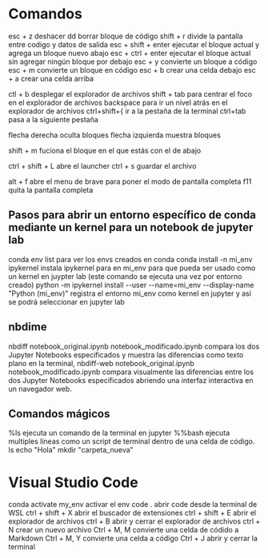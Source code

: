 # Comandos
esc + z                 deshacer
dd                      borrar bloque de código
shift + r               divide la pantalla entre codigo y datos de salida
esc + shift + enter     ejecutar el bloque actual y agrega un bloque nuevo abajo
esc + ctrl + enter      ejecutar el bloque actual sin agregar ningún bloque por debajo
esc + y                 convierte un bloque a código 
esc + m                 convierte un bloque en código
esc + b                 crear una celda debajo
esc + a                 crear una celda arriba

ctl + b                 desplegar el explorador de archivos
shift + tab             para centrar el foco en el explorador de archivos
backspace               para ir un nivel atrás en el explorador de archivos 
ctrl+shift+{            ir a la pestaña de la terminal
ctrl+tab                pasa a la siguiente pestaña

flecha derecha          oculta bloques
flecha izquierda        muestra bloques

shift + m               fuciona el bloque en el que estás con el de abajo 

ctrl + shift + L        abre el launcher
ctrl + s                guardar el archivo

alt + f                 abre el menu de brave para poner el modo de pantalla completa
f11                     quita la pantalla completa

## Pasos para abrir un entorno específico de conda mediante un kernel para un notebook de jupyter lab
conda env list          para ver los envs creados en conda
conda install -n mi_env ipykernel instala ipykernel para en mi_env para que pueda ser usado como un kernel en juypter lab (este comando se ejecuta una vez por entorno creado)
python -m ipykernel install --user --name=mi_env --display-name "Python (mi_env)" registra el entorno mi_env como kernel en jupyter y así se podrá seleccionar en jupyter lab

## nbdime
nbdiff notebook_original.ipynb notebook_modificado.ipynb        compara los dos Jupyter Notebooks especificados y muestra las diferencias como texto plano en la terminal,
nbdiff-web notebook_original.ipynb notebook_modificado.ipynb    compara visualmente las diferencias entre los dos Jupyter Notebooks especificados abriendo una interfaz interactiva en un navegador web.

## Comandos mágicos
%ls                     ejecuta un comando de la terminal en jupyter
%%bash                  ejecuta multiples líneas como un script de terminal dentro de una celda de código.
ls
echo "Hola"
mkdir "carpeta_nueva"

# Visual Studio Code
conda activate my_env   activar el env
code .                  abrir code desde la terminal de WSL
ctrl + shift + X        abrir el buscador de extensiones
ctrl + shift + E        abrir el explorador de archivos
ctrl + B                abrir y cerrar el explorador de archivos
ctrl + N                crear un nuevo archivo
Ctrl + M, M             convierte una celda de códido a Markdown
Ctrl + M, Y             convierte una celda a código
Ctrl + J                abrir y cerrar la terminal

